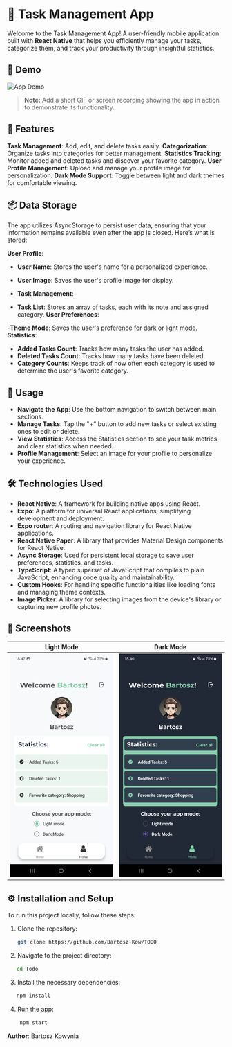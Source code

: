 # 📝 Task Management App

Welcome to the Task Management App! A user-friendly mobile application built with **React Native** that helps you efficiently manage your tasks, categorize them, and track your productivity through insightful statistics.

## 🎥 Demo

![App Demo](\assets\images\gifgit.gif)

> **Note:** Add a short GIF or screen recording showing the app in action to demonstrate its functionality.

## 🌟 Features

**Task Management**: Add, edit, and delete tasks easily.
**Categorization**: Organize tasks into categories for better management.
**Statistics Tracking**: Monitor added and deleted tasks and discover your favorite category.
**User Profile Management**: Upload and manage your profile image for personalization.
**Dark Mode Support**: Toggle between light and dark themes for comfortable viewing.

## 📦 Data Storage

The app utilizes AsyncStorage to persist user data, ensuring that your information remains available even after the app is closed. Here’s what is stored:

**User Profile**:

- **User Name**: Stores the user's name for a personalized experience.
- **User Image**: Saves the user's profile image for display.
- **Task Management**:

- **Task List**: Stores an array of tasks, each with its note and assigned category.
  **User Preferences**:

-**Theme Mode**: Saves the user's preference for dark or light mode.
**Statistics**:

- **Added Tasks Count**: Tracks how many tasks the user has added.
- **Deleted Tasks Count**: Tracks how many tasks have been deleted.
- **Category Counts**: Keeps track of how often each category is used to determine the user's favorite category.

## 🚀 Usage

- **Navigate the App**: Use the bottom navigation to switch between main sections.
- **Manage Tasks**: Tap the "+" button to add new tasks or select existing ones to edit or delete.
- **View Statistics**: Access the Statistics section to see your task metrics and clear statistics when needed.
- **Profile Management**: Select an image for your profile to personalize your experience.

## 🛠️ Technologies Used

- **React Native**: A framework for building native apps using React.
- **Expo**: A platform for universal React applications, simplifying development and deployment.
- **Expo router**: A routing and navigation library for React Native applications.
- **React Native Paper**: A library that provides Material Design components for React Native.
- **Async Storage**: Used for persistent local storage to save user preferences, statistics, and tasks.
- **TypeScript**: A typed superset of JavaScript that compiles to plain JavaScript, enhancing code quality and maintainability.
- **Custom Hooks**: For handling specific functionalities like loading fonts and managing theme contexts.
- **Image Picker**: A library for selecting images from the device's library or capturing new profile photos.

## 📸 Screenshots

|                 Light Mode                  |                 Dark Mode                 |
| :-----------------------------------------: | :---------------------------------------: |
| ![Light Mode](\assets\images\lightmode.jpg) | ![Dark Mode](\assets\images\darkmode.jpg) |

## ⚙️ Installation and Setup

To run this project locally, follow these steps:

1. Clone the repository:
   ```bash
   git clone https://github.com/Bartosz-Kow/TODO
   ```
2. Navigate to the project directory:

```bash
   cd Todo
```

3. Install the necessary dependencies:

```bash
   npm install
```

4. Run the app:

```bash
    npm start
```

**Author**: Bartosz Kowynia
